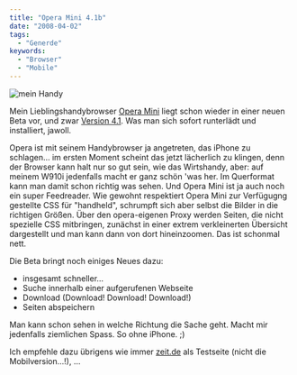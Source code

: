 ```yaml
---
title: "Opera Mini 4.1b"
date: "2008-04-02"
tags:
  - "Generde"
keywords:
  - "Browser"
  - "Mobile"
---
```


![mein Handy](/images/codecandies/ZZ0AF4DE6E.jpg)

Mein Lieblingshandybrowser [Opera Mini](http://www.operamini.com/) liegt schon wieder in einer neuen Beta vor, und zwar [Version 4.1](http://www.operamini.com/beta/). Was man sich sofort runterlädt und installiert, jawoll.

Opera ist mit seinem Handybrowser ja angetreten, das iPhone zu schlagen… im ersten Moment scheint das jetzt lächerlich zu klingen, denn der Browser kann halt nur so gut sein, wie das Wirtshandy, aber: auf meinem W910i jedenfalls macht er ganz schön 'was her. Im Querformat kann man damit schon richtig was sehen. Und Opera Mini ist ja auch noch ein super Feedreader. Wie gewohnt respektiert Opera Mini zur Verfügugng gestellte CSS für "handheld", schrumpft sich aber selbst die Bilder in die richtigen Größen. Über den opera-eigenen Proxy werden Seiten, die nicht spezielle CSS mitbringen, zunächst in einer extrem verkleinerten Übersicht dargestellt und man kann dann von dort hineinzoomen. Das ist schonmal nett.

Die Beta bringt noch einiges Neues dazu:

- insgesamt schneller…
- Suche innerhalb einer aufgerufenen Webseite
- Download (Download! Download! Download!)
- Seiten abspeichern

Man kann schon sehen in welche Richtung die Sache geht. Macht mir jedenfalls ziemlichen Spass. So ohne iPhone. ;)

Ich empfehle dazu übrigens wie immer [zeit.de](http://www.zeit.de) als Testseite (nicht die Mobilversion…!), …
